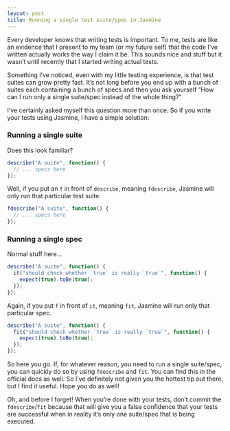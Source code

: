 ```yaml
---
leyout: post
title: Running a single test suite/spec in Jasmine
---
```


Every developer knows that writing tests is important. To me, tests are like an evidence that I present to my team (or my future self) that the code I’ve written actually works the way I claim it be. This sounds nice and stuff but it wasn’t until recently that I started writing actual tests.

Something I’ve noticed, even with my little testing experience, is that test suites can grow pretty fast. It’s not long before you end up with a bunch of suites each containing a bunch of specs and then you ask yourself “How can I run only a single suite/spec instead of the whole thing?”

I’ve certainly asked myself this question more than once. So if you write your tests using Jasmine, I have a simple solution:

### Running a single suite

Does this look familiar?

```js
describe("A suite", function() {
  // ... specs here
});
```

Well, if you put an `f` in front of `describe`, meaning `fdescribe`, Jasmine will only run that particular test suite.


```js
fdescribe("A suite", function() {
  // ... specs here
});
```

### Running a single spec

Normal stuff here...

```js
describe("A suite", function() {
  it("should check whether `true` is really `true`", function() {
    expect(true).toBe(true);
  });
});
```

Again, if you put `f` in front of `it`, meaning `fit`, Jasmine will run only that particular spec.

```js
describe("A suite", function() {
  fit("should check whether `true` is really `true`", function() {
    expect(true).toBe(true);
  });
});
```

So here you go. If, for whatever reason, you need to run a single suite/spec, you can quickly do so by using `fdescribe` and `fit`. You can find this in the official docs as well. So I’ve definitely not given you the hottest tip out there, but I find it useful. Hope you do as well!

Oh, and before I forget! When you’re done with your tests, don’t commit the `fdescribe`/`fit` because that will give you a false confidence that your tests are successful when in reality it’s only one suite/spec that is being executed.

